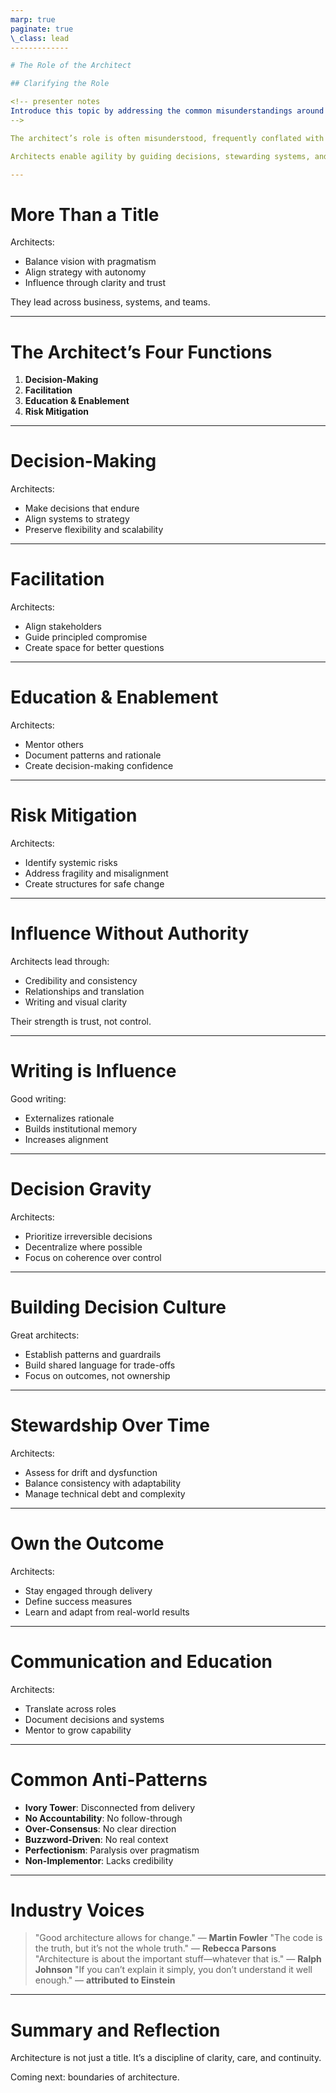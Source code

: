 ```yaml
---
marp: true
paginate: true
\_class: lead
-------------

# The Role of the Architect

## Clarifying the Role

<!-- presenter notes
Introduce this topic by addressing the common misunderstandings around the architect role. Ask: What does 'architect' mean in your organization? Set expectations that we’ll break down what architects actually do—and what makes the role indispensable in modern, adaptive enterprises.
-->

The architect’s role is often misunderstood, frequently conflated with that of a technical lead, systems designer, or project manager.

Architects enable agility by guiding decisions, stewarding systems, and creating environments where teams can thrive.

---
```


# More Than a Title

<!-- presenter notes
Emphasize that being an architect is not about status—it’s about responsibility. The best architects operate across abstraction layers, translate business goals into systems, and earn trust without control. Use real examples to show how architects shape outcomes.
-->

Architects:

* Balance vision with pragmatism
* Align strategy with autonomy
* Influence through clarity and trust

They lead across business, systems, and teams.

---

# The Architect’s Four Functions

<!-- presenter notes
Introduce the core functions of the role. Explain that these will serve as a framework for the rest of this section. Ask: which of these areas is strongest or weakest in your current architecture practice?
-->

1. **Decision-Making**
2. **Facilitation**
3. **Education & Enablement**
4. **Risk Mitigation**

---

# Decision-Making

<!-- presenter notes
Architecture is fundamentally about durable decisions. Walk through what makes a decision 'architectural'—scope, impact, longevity. Share the concept of 2nd- and 3rd-order effects. Emphasize that clarity of intent beats control of details.
-->

Architects:

* Make decisions that endure
* Align systems to strategy
* Preserve flexibility and scalability

---

# Facilitation

<!-- presenter notes
Architects create shared understanding. They convene the right people and frame productive conversations. This is about listening and guiding—not commanding. Use facilitation as an example of leadership without hierarchy.
-->

Architects:

* Align stakeholders
* Guide principled compromise
* Create space for better questions

---

# Education & Enablement

<!-- presenter notes
This function multiplies influence. A good architect builds more architects. Share how mentoring, documenting decisions, and spreading design literacy empower teams to move faster with less dependence.
-->

Architects:

* Mentor others
* Document patterns and rationale
* Create decision-making confidence

---

# Risk Mitigation

<!-- presenter notes
Remind that architecture is a form of risk management—especially at scale. This includes tech debt, scaling limits, brittle systems, and team handoffs. A key skill is identifying when not to proceed or when to defer.
-->

Architects:

* Identify systemic risks
* Address fragility and misalignment
* Create structures for safe change

---

# Influence Without Authority

<!-- presenter notes
This is a defining trait of the architect role. Talk about how architects earn trust, build credibility, and shape direction without command. Ask attendees if they’ve experienced this challenge firsthand.
-->

Architects lead through:

* Credibility and consistency
* Relationships and translation
* Writing and visual clarity

Their strength is trust, not control.

---

# Writing is Influence

<!-- presenter notes
Architects who write well lead well. Show how architecture decision records, documentation, and diagrams amplify reach and improve decision quality. Clarity enables scale.
-->

Good writing:

* Externalizes rationale
* Builds institutional memory
* Increases alignment

---

# Decision Gravity

<!-- presenter notes
Use the one-way vs two-way door analogy from Amazon to introduce architectural triage. Not all decisions deserve the same weight. Empower teams to decide safely, and save architectural bandwidth for what matters.
-->

Architects:

* Prioritize irreversible decisions
* Decentralize where possible
* Focus on coherence over control

---

# Building Decision Culture

<!-- presenter notes
Describe the mature org where teams internalize architectural thinking. The goal is for teams to make good decisions even without consulting an architect—because they share principles and values.
-->

Great architects:

* Establish patterns and guardrails
* Build shared language for trade-offs
* Focus on outcomes, not ownership

---

# Stewardship Over Time

<!-- presenter notes
Architecture doesn’t stop at design—it lives on through drift, pressure, and growth. Architects must revisit systems to ensure they stay aligned. Stewardship is care in motion.
-->

Architects:

* Assess for drift and dysfunction
* Balance consistency with adaptability
* Manage technical debt and complexity

---

# Own the Outcome

<!-- presenter notes
Being an architect is not about finishing diagrams—it’s about ensuring delivery. Show up for implementation. Review production impact. Learn from failure. That’s what makes an architect credible and effective.
-->

Architects:

* Stay engaged through delivery
* Define success measures
* Learn and adapt from real-world results

---

# Communication and Education

<!-- presenter notes
Clarity is a service. Architects translate, document, and teach. They elevate team capability and confidence. Show that architecture is scalable only when it is understood.
-->

Architects:

* Translate across roles
* Document decisions and systems
* Mentor to grow capability

---

# Common Anti-Patterns

<!-- presenter notes
List traps architects fall into. Pause after each to ask if the audience has seen or felt it. These are real and common—and being aware of them builds empathy and self-awareness.
-->

* **Ivory Tower**: Disconnected from delivery
* **No Accountability**: No follow-through
* **Over-Consensus**: No clear direction
* **Buzzword-Driven**: No real context
* **Perfectionism**: Paralysis over pragmatism
* **Non-Implementor**: Lacks credibility

---

# Industry Voices

<!-- presenter notes
Close with respected voices. Use their quotes to validate key ideas: design for change, seek clarity, focus on what matters. These insights show that good architecture is consistent—even when its shape evolves.
-->

> "Good architecture allows for change." — **Martin Fowler**
> "The code is the truth, but it’s not the whole truth." — **Rebecca Parsons**
> "Architecture is about the important stuff—whatever that is." — **Ralph Johnson**
> "If you can’t explain it simply, you don’t understand it well enough." — **attributed to Einstein**

---

# Summary and Reflection

<!-- presenter notes
Summarize the role of the architect:
- Influencer without control
- Steward of systems over time
- Builder of decisions and people
- Communicator and translator

Invite reflection or a group share: Which role function resonated most? Which area would you like to grow?
-->

Architecture is not just a title.
It’s a discipline of clarity, care, and continuity.

Coming next: boundaries of architecture.
